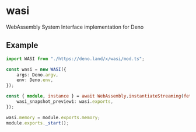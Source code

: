 # wasi

WebAssembly System Interface implementation for Deno

## Example

```typescript
import WASI from "./https://deno.land/x/wasi/mod.ts";

const wasi = new WASI({
	args: Deno.argv,
	env: Deno.env,
});

const { module, instance } = await WebAssembly.instantiateStreaming(fetch("command.wasm"), {
	wasi_snapshot_preview1: wasi.exports,
});

wasi.memory = module.exports.memory;
module.exports._start();
```
